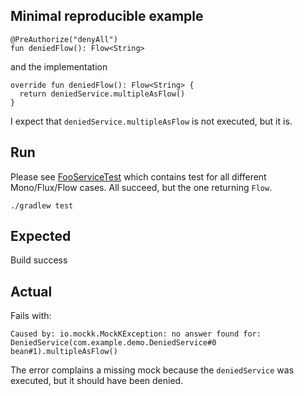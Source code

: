 ## Minimal reproducible example

```
@PreAuthorize("denyAll")
fun deniedFlow(): Flow<String>
```

and the implementation

```
override fun deniedFlow(): Flow<String> {
  return deniedService.multipleAsFlow()
}
```

I expect that `deniedService.multipleAsFlow` is not executed, but it is.

## Run

Please see [FooServiceTest](src/test/kotlin/com/example/demo/FooServiceTest.kt) which contains test for all different
Mono/Flux/Flow cases. All succeed, but the one returning `Flow`.

```
./gradlew test
```

## Expected

Build success

## Actual

Fails with:

```
Caused by: io.mockk.MockKException: no answer found for: DeniedService(com.example.demo.DeniedService#0 bean#1).multipleAsFlow()
```

The error complains a missing mock because the `deniedService` was executed, but it should have been denied.

